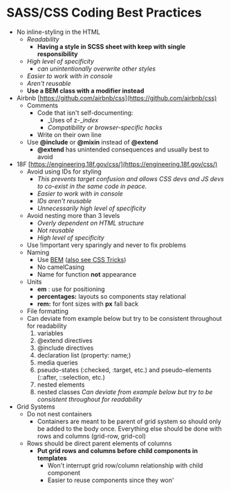 # SASS/CSS Coding Best Practices

- No inline-styling in the HTML
  - _Readability_
    - **Having a style in SCSS sheet with keep with single responsibility**
  - _High level of specificity_
    - _can unintentionally overwrite other styles_
  - _Easier to work with in console_
  - _Aren't reusable_
  - **Use a BEM class with a modifier instead**
- Airbnb [https://github.com/airbnb/css](https://github.com/airbnb/css)
  - Comments
    - Code that isn't self-documenting:
      - _Uses of z-__index_
      - _Compatibility_ _or browser-specific hacks_
    - Write on their own line
  - Use **@include** or **@mixin** instead of **@extend**
    - **@extend** has unintended consequences and usually best to avoid
- 18F [https://engineering.18f.gov/css/](https://engineering.18f.gov/css/)
  - Avoid using IDs for styling
    - _This prevents target confusion and allows CSS devs and JS devs to co-exist in the same code in peace._
    - _Easier to work with in console_
    - _IDs aren't reusable_
    - _Unnecessarily high level of specificity_
  - Avoid nesting more than 3 levels
    - _Overly dependent on HTML structure_
    - _Not reusable_
    - _High level of specificity_
  - Use !important very sparingly and never to fix problems
  - Naming
    - Use [BEM](http://getbem.com/) ([also see CSS Tricks](https://css-tricks.com/bem-101/))
    - No camelCasing
    - Name for function **not** appearance
  - Units
    - **em** : use for positioning
    - **percentages:** layouts so components stay relational
    - **rem:** for font sizes with **px** fall back
  - File formatting
  - Can deviate from example below but try to be consistent throughout for readability
    1. variables
    2. @extend directives
    3. @include directives
    4. declaration list (property: name;)
    5. media queries
    6. pseudo-states (:checked, :target, etc.) and pseudo-elements (::after, ::selection, etc.)
    7. nested elements
    8. nested classes
_Can deviate from example below but try to be consistent throughout for readability_
- Grid Systems
  - Do not nest containers
    - Containers are meant to be parent of grid system so should only be added to the body once. Everything else should be done with rows and columns (grid-row, grid-col)
  - Rows should be direct parent elements of columns
    - **Put grid rows and columns before child components in templates**
      - Won't interrupt grid row/column relationship with child component
      - Easier to reuse components since they won'